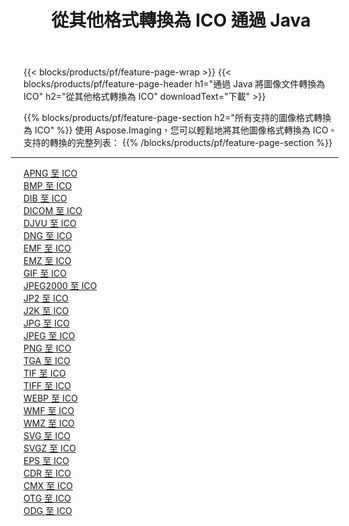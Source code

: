 ﻿---
title: 從其他格式轉換為 ICO 通過 Java 
weight: 3920
url: /zh-hant/java/conversion/to/ico 
lang: zh-hant
langdirlevel: 2
locales: zh-hans,ja,it,ru,de,es,fr,nl,id,lt,pl,pt,vi,tr,ko,zh-hant,ar,hi,th,sv,cs,uk,he
description: 使用 Aspose.Imaging，您可以輕鬆地將其他格式轉換為 ICO
---

{{< blocks/products/pf/feature-page-wrap >}}
{{< blocks/products/pf/feature-page-header h1="通過 Java 將圖像文件轉換為 ICO" h2="從其他格式轉換為 ICO" downloadText="下載" >}}


{{% blocks/products/pf/feature-page-section  h2="所有支持的圖像格式轉換為 ICO" %}}
使用 Aspose.Imaging，您可以輕鬆地將其他圖像格式轉換為 ICO。
<br/>
支持的轉換的完整列表：
{{% /blocks/products/pf/feature-page-section %}}
<div class="container-fluid productfamilypage bg-gray">
    <div class="convertypes bg-gray agp-content section">
        <div class="container">
		<hr style="margin-left:-20px;"/>
		<div class="row other-converters">
		    <div class='col-md-2 other-converter remove-lp remove-rp'><a href="/imaging/zh-hant/java/conversion/apng-to-ico" >APNG 至 ICO</a></div>
<div class='col-md-2 other-converter remove-lp remove-rp'><a href="/imaging/zh-hant/java/conversion/bmp-to-ico" >BMP 至 ICO</a></div>
<div class='col-md-2 other-converter remove-lp remove-rp'><a href="/imaging/zh-hant/java/conversion/dib-to-ico" >DIB 至 ICO</a></div>
<div class='col-md-2 other-converter remove-lp remove-rp'><a href="/imaging/zh-hant/java/conversion/dicom-to-ico" >DICOM 至 ICO</a></div>
<div class='col-md-2 other-converter remove-lp remove-rp'><a href="/imaging/zh-hant/java/conversion/djvu-to-ico" >DJVU 至 ICO</a></div>
<div class='col-md-2 other-converter remove-lp remove-rp'><a href="/imaging/zh-hant/java/conversion/dng-to-ico" >DNG 至 ICO</a></div>
<div class='col-md-2 other-converter remove-lp remove-rp'><a href="/imaging/zh-hant/java/conversion/emf-to-ico" >EMF 至 ICO</a></div>
<div class='col-md-2 other-converter remove-lp remove-rp'><a href="/imaging/zh-hant/java/conversion/emz-to-ico" >EMZ 至 ICO</a></div>
<div class='col-md-2 other-converter remove-lp remove-rp'><a href="/imaging/zh-hant/java/conversion/gif-to-ico" >GIF 至 ICO</a></div>
<div class='col-md-2 other-converter remove-lp remove-rp'><a href="/imaging/zh-hant/java/conversion/jpeg2000-to-ico" >JPEG2000 至 ICO</a></div>
<div class='col-md-2 other-converter remove-lp remove-rp'><a href="/imaging/zh-hant/java/conversion/jp2-to-ico" >JP2 至 ICO</a></div>
<div class='col-md-2 other-converter remove-lp remove-rp'><a href="/imaging/zh-hant/java/conversion/j2k-to-ico" >J2K 至 ICO</a></div>
<div class='col-md-2 other-converter remove-lp remove-rp'><a href="/imaging/zh-hant/java/conversion/jpg-to-ico" >JPG 至 ICO</a></div>
<div class='col-md-2 other-converter remove-lp remove-rp'><a href="/imaging/zh-hant/java/conversion/jpeg-to-ico" >JPEG 至 ICO</a></div>
<div class='col-md-2 other-converter remove-lp remove-rp'><a href="/imaging/zh-hant/java/conversion/png-to-ico" >PNG 至 ICO</a></div>
<div class='col-md-2 other-converter remove-lp remove-rp'><a href="/imaging/zh-hant/java/conversion/tga-to-ico" >TGA 至 ICO</a></div>
<div class='col-md-2 other-converter remove-lp remove-rp'><a href="/imaging/zh-hant/java/conversion/tif-to-ico" >TIF 至 ICO</a></div>
<div class='col-md-2 other-converter remove-lp remove-rp'><a href="/imaging/zh-hant/java/conversion/tiff-to-ico" >TIFF 至 ICO</a></div>
<div class='col-md-2 other-converter remove-lp remove-rp'><a href="/imaging/zh-hant/java/conversion/webp-to-ico" >WEBP 至 ICO</a></div>
<div class='col-md-2 other-converter remove-lp remove-rp'><a href="/imaging/zh-hant/java/conversion/wmf-to-ico" >WMF 至 ICO</a></div>
<div class='col-md-2 other-converter remove-lp remove-rp'><a href="/imaging/zh-hant/java/conversion/wmz-to-ico" >WMZ 至 ICO</a></div>
<div class='col-md-2 other-converter remove-lp remove-rp'><a href="/imaging/zh-hant/java/conversion/svg-to-ico" >SVG 至 ICO</a></div>
<div class='col-md-2 other-converter remove-lp remove-rp'><a href="/imaging/zh-hant/java/conversion/svgz-to-ico" >SVGZ 至 ICO</a></div>
<div class='col-md-2 other-converter remove-lp remove-rp'><a href="/imaging/zh-hant/java/conversion/eps-to-ico" >EPS 至 ICO</a></div>
<div class='col-md-2 other-converter remove-lp remove-rp'><a href="/imaging/zh-hant/java/conversion/cdr-to-ico" >CDR 至 ICO</a></div>
<div class='col-md-2 other-converter remove-lp remove-rp'><a href="/imaging/zh-hant/java/conversion/cmx-to-ico" >CMX 至 ICO</a></div>
<div class='col-md-2 other-converter remove-lp remove-rp'><a href="/imaging/zh-hant/java/conversion/otg-to-ico" >OTG 至 ICO</a></div>
<div class='col-md-2 other-converter remove-lp remove-rp'><a href="/imaging/zh-hant/java/conversion/odg-to-ico" >ODG 至 ICO</a></div>
                </div>
        </div>
    </div>
</div>
<br/>

